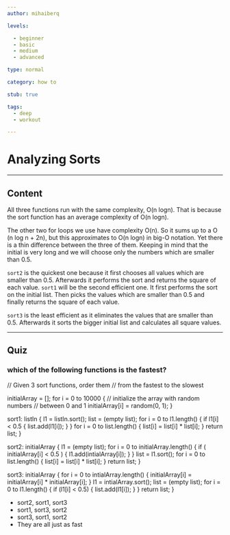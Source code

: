 ```yaml
---
author: mihaiberq

levels:

  - beginner
  - basic
  - medium
  - advanced

type: normal

category: how to

stub: true

tags:
  - deep
  - workout

---
```

# Analyzing Sorts

---
## Content

All three functions run with the same complexity, O(n logn). That is because the sort function has an average complexity of O(n logn).

The other two for loops we use have complexity O(n). So it sums up to a O (n log n + 2n), but this approximates to O(n logn) in big-O notation. Yet there is a thin difference between the three of them. Keeping in mind that the initial is very long and we will choose only the numbers which are smaller than 0.5.

`sort2` is the quickest one because it first chooses all values which are smaller than 0.5. Afterwards it performs the sort and returns the square of each value. `sort1`  will be the second efficient one. It first performs the sort on the initial list. Then picks the values which are smaller than 0.5 and finally returns the square of each value.

`sort3` is the least efficient as it eliminates the values that are smaller than 0.5. Afterwards it sorts the bigger initial list and calculates all square values.

---
## Quiz

### which of the following functions is the fastest?

// Given 3 sort functions, order them
// from the fastest to the slowest

initialArray = [];
for i = 0 to 10000 {
  // initialize the array with random numbers
  // between 0 and 1
  initialArray[i] = random(0, 1);
}

sort1: listIn {
  l1 = listIn.sort();
  list = (empty list);
  for i = 0 to l1.length() {
    if l1[i] < 0.5 {
      list.add(l1[i]);
    }
  }
  for i = 0 to list.length() {
    list[i] = list[i] * list[i];
  }
  return list;
}

sort2: initialArray {
  l1 = (empty list);
  for i = 0 to initialArray.length() {
    if ( initialArray[i] < 0.5 ) {
      l1.add(intialArray[i]);
    }
  }
  list = l1.sort();
  for i = 0 to list.length() {
    list[i] = list[i] * list[i];
  }
  return list;
}

sort3: initialArray {
  for i = 0 to intialArray.length() {
    initialArray[i] = initialArray[i] * initialArray[i];
  }
  l1 = intialArray.sort();
  list = (empty list);
  for i = 0 to l1.length() {
    if (l1[i] < 0.5) {
      list.add(l1[i]);
      }
    }
  return list;
}

* sort2, sort1, sort3
* sort1, sort3, sort2
* sort3, sort1, sort2
* They are all just as fast
